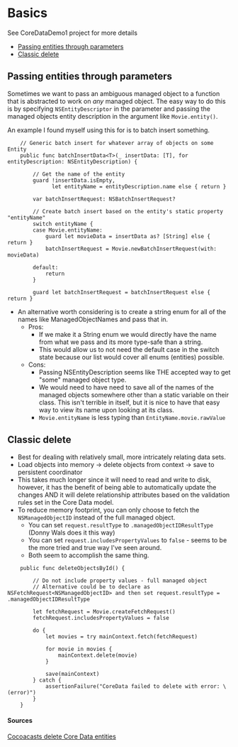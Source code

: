 # Basics

See CoreDataDemo1 project for more details

* [Passing entities through parameters](#passing-entities-through-parameters)
* [Classic delete](#classic-delete)

## Passing entities through parameters
Sometimes we want to pass an ambiguous managed object to a function that is abstracted to work on *any* managed object. The easy way to do this is by specifying `NSEntityDescriptor` in the parameter and passing the managed objects entity description in the argument like `Movie.entity()`. 

An example I found myself using this for is to batch insert something.
```
    // Generic batch insert for whatever array of objects on some Entity
    public func batchInsertData<T>(_ insertData: [T], for entityDescription: NSEntityDescription) {

        // Get the name of the entity
        guard !insertData.isEmpty,
              let entityName = entityDescription.name else { return }

        var batchInsertRequest: NSBatchInsertRequest?

        // Create batch insert based on the entity's static property "entityName"
        switch entityName {
        case Movie.entityName:
            guard let movieData = insertData as? [String] else { return }
            batchInsertRequest = Movie.newBatchInsertRequest(with: movieData)

        default:
            return
        }

        guard let batchInsertRequest = batchInsertRequest else { return }

```

* An alternative worth considering is to create a string enum for all of the names like ManagedObjectNames and pass that in.
    * Pros:
        * If we make it a String enum we would directly have the name from what we pass and its more type-safe than a string.
        * This would allow us to not need the default case in the switch state because our list would cover all enums (entities) possible.
    * Cons:
        * Passing NSEntityDescription seems like THE accepted way to get "some" managed object type.
        * We would need to have need to save all of the names of the managed objects somewhere other than a static variable on their class. This isn't terrible in itself, but it is nice to have that easy way to view its name upon looking at its class.
        * `Movie.entityName` is less typing than `EntityName.movie.rawValue`


## Classic delete
* Best for dealing with relatively small, more intricately relating data sets.
* Load objects into memory -> delete objects from context -> save to persistent coordinator
* This takes much longer since it will need to read and write to disk, however, it has the benefit of being able to automatically update the changes AND it will delete relationship attributes based on the validation rules set in the Core Data model.
* To reduce memory footprint, you can only choose to fetch the `NSManagedObjectID` instead of the full managed object.
    * You can set `request.resultType` to `.managedObjectIDResultType` (Donny Wals does it this way)
    * You can set `request.includesPropertyValues` to `false` - seems to be the more tried and true way I've seen around.
    * Both seem to accomplish the same thing.
```
    public func deleteObjectsById() {
        
        // Do not include property values - full managed object
        // Alternative could be to declare as NSFetchRequest<NSManagedObjectID> and then set request.resultType = .managedObjectIDResultType

        let fetchRequest = Movie.createFetchRequest()
        fetchRequest.includesPropertyValues = false
        
        do {
            let movies = try mainContext.fetch(fetchRequest)
            
            for movie in movies {
                mainContext.delete(movie)
            }
            
            save(mainContext)
        } catch {
            assertionFailure("CoreData failed to delete with error: \(error)")
        }
    }
```

#### Sources
[Cocoacasts delete Core Data entities](https://cocoacasts.com/how-to-delete-every-record-of-a-core-data-entity)
<br />

